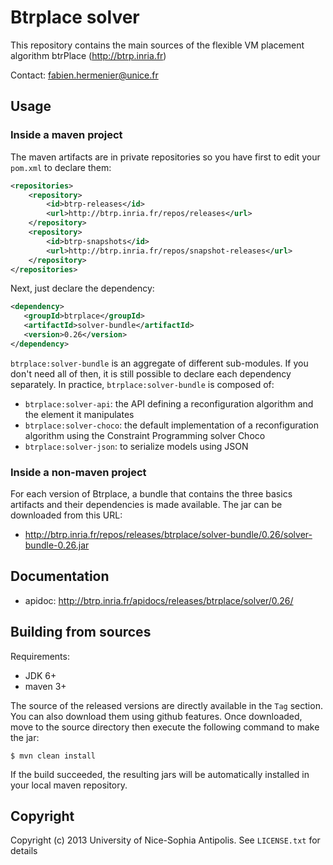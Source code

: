 # Btrplace solver #

This repository contains the main sources of the flexible VM placement
algorithm btrPlace (http://btrp.inria.fr)

Contact: fabien.hermenier@unice.fr

## Usage ##

### Inside a maven project ###

The maven artifacts are in private repositories so you have first to edit your `pom.xml` to declare them:

```xml
<repositories>
    <repository>
        <id>btrp-releases</id>
        <url>http://btrp.inria.fr/repos/releases</url>
    </repository>
    <repository>
        <id>btrp-snapshots</id>
        <url>http://btrp.inria.fr/repos/snapshot-releases</url>
    </repository>
</repositories>
```

Next, just declare the dependency:

```xml
<dependency>
   <groupId>btrplace</groupId>
   <artifactId>solver-bundle</artifactId>
   <version>0.26</version>
</dependency>
```

`btrplace:solver-bundle` is an aggregate of different sub-modules. If you don't need all of then, it is still possible
 to declare each dependency separately. In practice, `btrplace:solver-bundle` is composed of:

* `btrplace:solver-api`: the API defining a reconfiguration algorithm and the element it manipulates
* `btrplace:solver-choco`: the default implementation of a reconfiguration algorithm using the Constraint Programming
solver Choco
* `btrplace:solver-json`: to serialize models using JSON

### Inside a non-maven project ###

For each version of Btrplace, a bundle that contains the three basics artifacts and their dependencies is made available.
The jar can be downloaded from this URL:

* http://btrp.inria.fr/repos/releases/btrplace/solver-bundle/0.26/solver-bundle-0.26.jar



## Documentation ##

* apidoc: http://btrp.inria.fr/apidocs/releases/btrplace/solver/0.26/

## Building from sources ##

Requirements:
* JDK 6+
* maven 3+

The source of the released versions are directly available in the `Tag` section.
You can also download them using github features.
Once downloaded, move to the source directory then execute the following command
to make the jar:

    $ mvn clean install

If the build succeeded, the resulting jars will be automatically installed in your local maven repository.


## Copyright ##
Copyright (c) 2013 University of Nice-Sophia Antipolis. See `LICENSE.txt` for details
